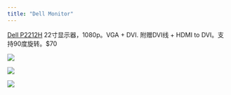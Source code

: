 ```yaml
---
title: "Dell Monitor"
---
```


[Dell P2212H](https://www.dell.com/ae/business/p/dell-p2212h/pd) 22寸显示器，1080p。VGA + DVI. 附赠DVI线 + HDMI to DVI。支持90度旋转。$70

![](/sell/pics/dell1.jpg)

![](/sell/pics/dell2.jpg)

![](/sell/pics/dell3.jpg)

